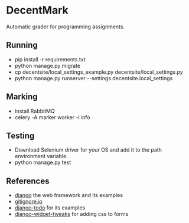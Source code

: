 # DecentMark
Automatic grader for programming assignments.

## Running
- pip install -r requirements.txt
- python manage.py migrate
- cp decentsite/local_settings_example.py decentsite/local_settings.py
- python manage.py runserver --settings decentsite.local_settings

## Marking
- install RabbitMQ
- celery -A marker worker -l info

## Testing
- Download Selenium driver for your OS and add it to the path environment variable.
- python manage.py test

## References
- [django](https://www.djangoproject.com/) the web framework and its examples
- [gitignore.io](https://www.gitignore.io/)
- [django-todo](https://github.com/shacker/django-todo) for its examples
- [django-widget-tweaks](https://github.com/jazzband/django-widget-tweaks) for adding css to forms
